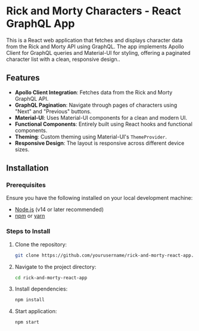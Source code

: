 # Rick and Morty Characters - React GraphQL App

This is a React web application that fetches and displays character data from the Rick and Morty API using GraphQL. The app implements Apollo Client for GraphQL queries and Material-UI for styling, offering a paginated character list with a clean, responsive design..

## Features

- **Apollo Client Integration**: Fetches data from the Rick and Morty GraphQL API.
- **GraphQL Pagination**: Navigate through pages of characters using "Next" and "Previous" buttons.
- **Material-UI**: Uses Material-UI components for a clean and modern UI.
- **Functional Components**: Entirely built using React hooks and functional components.
- **Theming**: Custom theming using Material-UI's `ThemeProvider`.
- **Responsive Design**: The layout is responsive across different device sizes.


## Installation

### Prerequisites

Ensure you have the following installed on your local development machine:

- [Node.js](https://nodejs.org/en/) (v14 or later recommended)
- [npm](https://www.npmjs.com/get-npm) or [yarn](https://classic.yarnpkg.com/en/docs/install)

### Steps to Install

1. Clone the repository:

   ```bash
   git clone https://github.com/yourusername/rick-and-morty-react-app.git

2. Navigate to the project directory:

   ```bash
   cd rick-and-morty-react-app

3. Install dependencies:

   ```bash
   npm install

4. Start application:

   ```bash
   npm start

